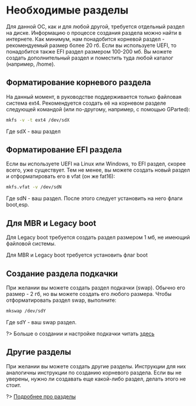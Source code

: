 # Необходимые разделы

Для данной ОС, как и для любой другой, требуется отдельный раздел на диске.
Информацию о процессе создания раздела можно найти в интернете.
Как минимум, нам понадобится корневой раздел - рекомендуемый размер более 20 гб.
Если вы используете UEFI, то понадобится также EFI раздел размером 100-200 мб.
Вы можете создать дополнительный раздел и поместить туда любой каталог (например, /home).

## Форматирование корневого раздела

На данный момент, в руководстве поддерживается только файловая система ext4.
Рекомендуется создать её на корневом разделе следующей командой (или по-другому, например, с помощью GParted):

```bash
mkfs -v -t ext4 /dev/sdX
```
Где sdX - ваш раздел

## Форматирование EFI раздела

Если вы используете UEFI на Linux или Windows, то EFI раздел, скорее всего, уже существует.
Тем не менее, вы можете создать новый раздел и отформатировать его в vfat (он же fat16):

```bash
mkfs.vfat -v /dev/sdN
```

Где  sdN - ваш раздел.
После этого следует установить на него флаги boot,esp.

## Для MBR и Legacy boot

Для Legacy boot требуется создать раздел размером 1 мб, не имеющий файловой системы.

Для MBR и Legacy boot требуется установить флаг boot

## Создание раздела подкачки

При желании вы можете создать раздел подкачки (swap).
Обычно его размер - 2 гб, но вы можете создать его любого размера.
Чтобы отформатировать раздел swap, выполните:

```bash
mkswap /dev/sdY
```

Где sdY - ваш swap раздел.

?> Больше о создании и настройке подкачки читать [здесь](additional/swap.md)


## Другие разделы

При желании вы можете создать другие разделы. Инструкции для них аналогичны инструкции по созданию корневого раздела.
Если вы не уверены, нужно ли создавать еще какой-либо раздел, делать этого не стоит.

?> [Подробнее про разделы](additional/partitions_calalogs?id=Типы-разделов)
